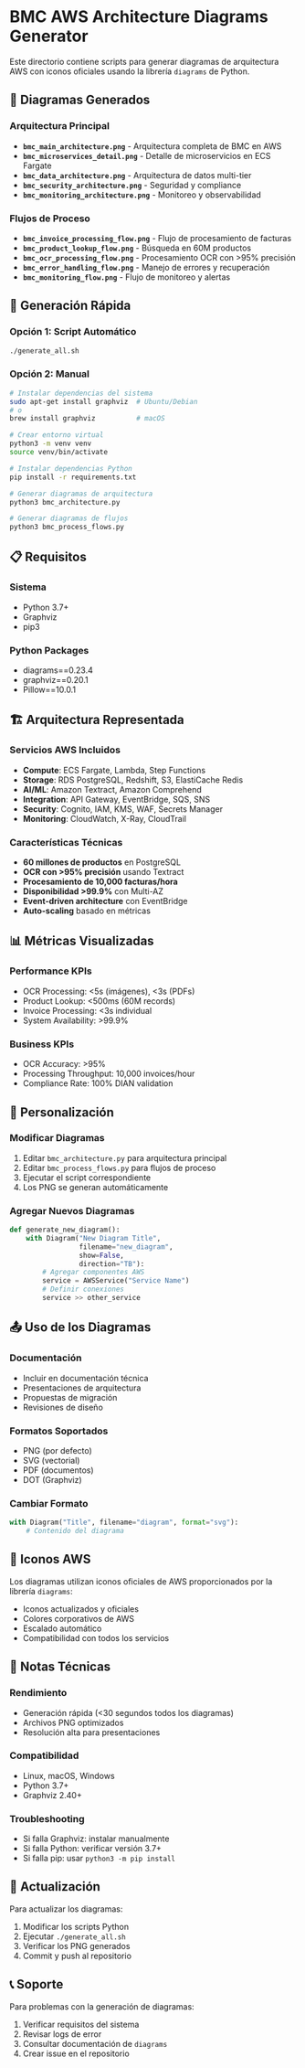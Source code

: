 # BMC AWS Architecture Diagrams Generator

Este directorio contiene scripts para generar diagramas de arquitectura AWS con iconos oficiales usando la librería `diagrams` de Python.

## 🎯 Diagramas Generados

### Arquitectura Principal
- **`bmc_main_architecture.png`** - Arquitectura completa de BMC en AWS
- **`bmc_microservices_detail.png`** - Detalle de microservicios en ECS Fargate
- **`bmc_data_architecture.png`** - Arquitectura de datos multi-tier
- **`bmc_security_architecture.png`** - Seguridad y compliance
- **`bmc_monitoring_architecture.png`** - Monitoreo y observabilidad

### Flujos de Proceso
- **`bmc_invoice_processing_flow.png`** - Flujo de procesamiento de facturas
- **`bmc_product_lookup_flow.png`** - Búsqueda en 60M productos
- **`bmc_ocr_processing_flow.png`** - Procesamiento OCR con >95% precisión
- **`bmc_error_handling_flow.png`** - Manejo de errores y recuperación
- **`bmc_monitoring_flow.png`** - Flujo de monitoreo y alertas

## 🚀 Generación Rápida

### Opción 1: Script Automático
```bash
./generate_all.sh
```

### Opción 2: Manual
```bash
# Instalar dependencias del sistema
sudo apt-get install graphviz  # Ubuntu/Debian
# o
brew install graphviz          # macOS

# Crear entorno virtual
python3 -m venv venv
source venv/bin/activate

# Instalar dependencias Python
pip install -r requirements.txt

# Generar diagramas de arquitectura
python3 bmc_architecture.py

# Generar diagramas de flujos
python3 bmc_process_flows.py
```

## 📋 Requisitos

### Sistema
- Python 3.7+
- Graphviz
- pip3

### Python Packages
- diagrams==0.23.4
- graphviz==0.20.1
- Pillow==10.0.1

## 🏗️ Arquitectura Representada

### Servicios AWS Incluidos
- **Compute**: ECS Fargate, Lambda, Step Functions
- **Storage**: RDS PostgreSQL, Redshift, S3, ElastiCache Redis
- **AI/ML**: Amazon Textract, Amazon Comprehend
- **Integration**: API Gateway, EventBridge, SQS, SNS
- **Security**: Cognito, IAM, KMS, WAF, Secrets Manager
- **Monitoring**: CloudWatch, X-Ray, CloudTrail

### Características Técnicas
- **60 millones de productos** en PostgreSQL
- **OCR con >95% precisión** usando Textract
- **Procesamiento de 10,000 facturas/hora**
- **Disponibilidad >99.9%** con Multi-AZ
- **Event-driven architecture** con EventBridge
- **Auto-scaling** basado en métricas

## 📊 Métricas Visualizadas

### Performance KPIs
- OCR Processing: <5s (imágenes), <3s (PDFs)
- Product Lookup: <500ms (60M records)
- Invoice Processing: <3s individual
- System Availability: >99.9%

### Business KPIs
- OCR Accuracy: >95%
- Processing Throughput: 10,000 invoices/hour
- Compliance Rate: 100% DIAN validation

## 🔧 Personalización

### Modificar Diagramas
1. Editar `bmc_architecture.py` para arquitectura principal
2. Editar `bmc_process_flows.py` para flujos de proceso
3. Ejecutar el script correspondiente
4. Los PNG se generan automáticamente

### Agregar Nuevos Diagramas
```python
def generate_new_diagram():
    with Diagram("New Diagram Title", 
                 filename="new_diagram", 
                 show=False, 
                 direction="TB"):
        # Agregar componentes AWS
        service = AWSService("Service Name")
        # Definir conexiones
        service >> other_service
```

## 📤 Uso de los Diagramas

### Documentación
- Incluir en documentación técnica
- Presentaciones de arquitectura
- Propuestas de migración
- Revisiones de diseño

### Formatos Soportados
- PNG (por defecto)
- SVG (vectorial)
- PDF (documentos)
- DOT (Graphviz)

### Cambiar Formato
```python
with Diagram("Title", filename="diagram", format="svg"):
    # Contenido del diagrama
```

## 🎨 Iconos AWS

Los diagramas utilizan iconos oficiales de AWS proporcionados por la librería `diagrams`:
- Iconos actualizados y oficiales
- Colores corporativos de AWS
- Escalado automático
- Compatibilidad con todos los servicios

## 📝 Notas Técnicas

### Rendimiento
- Generación rápida (<30 segundos todos los diagramas)
- Archivos PNG optimizados
- Resolución alta para presentaciones

### Compatibilidad
- Linux, macOS, Windows
- Python 3.7+
- Graphviz 2.40+

### Troubleshooting
- Si falla Graphviz: instalar manualmente
- Si falla Python: verificar versión 3.7+
- Si falla pip: usar `python3 -m pip install`

## 🔄 Actualización

Para actualizar los diagramas:
1. Modificar los scripts Python
2. Ejecutar `./generate_all.sh`
3. Verificar los PNG generados
4. Commit y push al repositorio

## 📞 Soporte

Para problemas con la generación de diagramas:
1. Verificar requisitos del sistema
2. Revisar logs de error
3. Consultar documentación de `diagrams`
4. Crear issue en el repositorio
